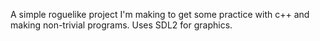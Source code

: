 A simple roguelike project I'm making to get some practice with c++ and making non-trivial programs. Uses SDL2 for graphics.
